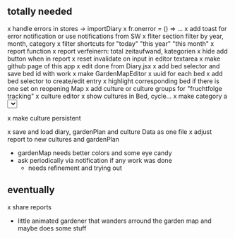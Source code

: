 ## totally needed
x handle errors in stores -> importDiary
  x fr.onerror = () => ...
x add toast for error notification or use notifications from SW
x fliter section filter by year, month, category
  x filter shortcuts for "today" "this year" "this month"
x report function
  x report verfeinern: total zeitaufwand, kategorien
x hide add button when in report
x reset invalidate on input in editor textarea
x make github page of this app
x edit done from Diary.jsx
x add bed selector and save bed id with work
  x make GardenMapEditor
  x uuid for each bed
  x add bed selector to create/edit entry
  x highlight corresponding bed if there is one set on reopening Map
x add culture or culture groups for "fruchtfolge tracking"
  x culture editor
  x show cultures in Bed, cycle...
x make category a <select> element

x make culture persistent

x save and load diary, gardenPlan and culture Data as one file
x adjust report to new cultures and gardenPlan
- gardenMap needs better colors and some eye candy
- ask periodically via notification if any work was done
  - needs refinement and trying out

<!--  -->
## eventually
x share reports 
- little animated gardener that wanders arround the garden map and maybe does some stuff
